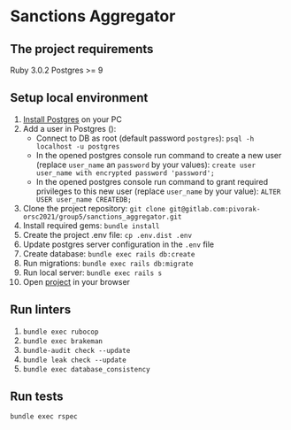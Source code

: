# Sanctions Aggregator

## The project requirements

Ruby 3.0.2
Postgres >= 9

## Setup local environment

1. [Install Postgres](https://www.postgresqltutorial.com/install-postgresql) on your PC
1. Add a user in Postgres ():
   * Connect to DB as root (default password ```postgres```):
   ```psql -h localhost -u postgres```
   * In the opened postgres console run command to create a new user (replace ```user_name``` an ```password``` by your 
     values): ```create user user_name with encrypted password 'password';```
   * In the opened postgres console run command to grant required privileges to this new user (replace ```user_name```  by your
     value): ```ALTER USER user_name CREATEDB;```
1. Clone the project repository:
```git clone git@gitlab.com:pivorak-orsc2021/group5/sanctions_aggregator.git```
1. Install required gems: ```bundle install```
1. Create the project .env file: ```cp .env.dist .env```
1. Update postgres server configuration in the ```.env``` file
1. Create database: ```bundle exec rails db:create```
1. Run migrations: ```bundle exec rails db:migrate```
1. Run local server: ```bundle exec rails s```
1. Open [project](http://localhost:3000) in your browser

## Run linters 

1. ```bundle exec rubocop```
1. ```bundle exec brakeman```
1. ```bundle-audit check --update```
1. ```bundle leak check --update```
1. ```bundle exec database_consistency```

## Run tests

```bundle exec rspec```
